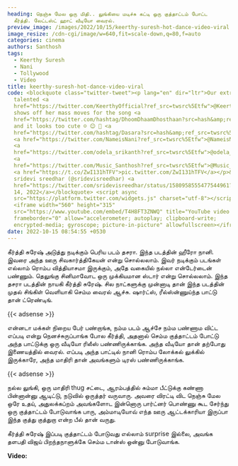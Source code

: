 ```yaml
---
heading: நெஞ்சு மேல ஒரு மிதி.. லுங்கியை மடிச்சு கட்டி ஒரு குத்தாட்டம் போட்ட
  கீர்த்தி. லேட்டஸ்ட் ஹாட் வீடியோ வைரல்.
preview_image: /images/2022/10/15/keerthy-suresh-hot-dance-video-viral.jpeg
image_resize: /cdn-cgi/image/w=640,fit=scale-down,q=80,f=auto
categories: cinema
authors: Santhosh
tags:
  - Keerthy Suresh
  - Nani
  - Tollywood
  - Video
title: keerthy-suresh-hot-dance-video-viral
code: <blockquote class="twitter-tweet"><p lang="en" dir="ltr">Our extremely
  talented <a
  href="https://twitter.com/KeerthyOfficial?ref_src=twsrc%5Etfw">@KeerthyOfficial</a>
  shows off her mass moves for the song <a
  href="https://twitter.com/hashtag/DhoomDhaamDhosthaan?src=hash&amp;ref_src=twsrc%5Etfw">#DhoomDhaamDhosthaan</a>
  and it looks too cute ☺️ 😊 🥰 <a
  href="https://twitter.com/hashtag/Dasara?src=hash&amp;ref_src=twsrc%5Etfw">#Dasara</a>
  <a href="https://twitter.com/NameisNani?ref_src=twsrc%5Etfw">@NameisNani</a>
  <a
  href="https://twitter.com/odela_srikanth?ref_src=twsrc%5Etfw">@odela_srikanth</a>
  <a
  href="https://twitter.com/Music_Santhosh?ref_src=twsrc%5Etfw">@Music_Santhosh</a>
  <a href="https://t.co/ZwI131hTFV">pic.twitter.com/ZwI131hTFV</a></p>&mdash;
  sridevi sreedhar (@sridevisreedhar) <a
  href="https://twitter.com/sridevisreedhar/status/1580958555477544961?ref_src=twsrc%5Etfw">October
  14, 2022</a></blockquote> <script async
  src="https://platform.twitter.com/widgets.js" charset="utf-8"></script>
  <iframe width="560" height="315"
  src="https://www.youtube.com/embed/T4H8FT3ZNWQ" title="YouTube video player"
  frameborder="0" allow="accelerometer; autoplay; clipboard-write;
  encrypted-media; gyroscope; picture-in-picture" allowfullscreen></iframe>
date: 2022-10-15 08:54:55 +0530
---
```

கீர்த்தி சுரேஷ் அடுத்து நடிக்கும் பெரிய படம் தசரா. இந்த படத்தின் ஹீரோ நானி. இவரை அந்த  ஊரு சிவகார்த்திகேயன் என்று சொல்லலாம். இவர் நடிக்கும் படங்கள் எல்லாம் ரொம்ப வித்தியாசமா இருக்கும், அதே வகையில் நல்லா என்டேர்டைன் பண்ணும். தெலுங்கு சினிமாவோட ஒரு முக்கியமான ஸ்டார் என்று சொல்லலாம். இந்த தசரா படத்தின் நாயகி கீர்த்தி சுரேஷ். சில நாட்களுக்கு முன்னாடி தான் இந்த படத்தின் முதல் சிங்கிள் வெளியாகி செம்ம வைரல் ஆச்சு. ஷார்ட்ஸ், ரீல்ஸ்ன்ணுய்ந்த பாட்டு தான் ட்ரெண்டிங்.

{{< adsense >}}

என்னடா மக்கள் நிறைய பேர் பண்றாங்க, நம்ம படம் ஆச்சே நம்ம பண்ணாம விட்ட எப்படி என்று நெனச்சுருப்பாங்க போல கீர்த்தி, அதனால் செம்ம குத்தாட்டம் போட்டு அந்த பாட்டுக்கு ஒரு வீடியோ ரிலீஸ் பண்ணிருக்காங்க. அந்த வீடியோ தான் தற்போது இணையத்தில் வைரல். எப்படி அந்த பாட்டில் நானி ரொம்ப லோக்கல் லுக்கில் இருக்காரே, அந்த மாதிரி  தான் அவங்களும் டிரஸ் பண்ணிருக்காங்க.

{{< adsense >}}

நல்ல லுங்கி, ஒரு மாதிரி thug சட்டை, ஆரம்பத்தில் சும்மா பீட்டுக்கு கண்ணா பின்னான்னு ஆடிட்டு, நடுவில் ஒருத்தர் வருவாரு. அவரை விரட்டி விட நெஞ்சு மேல ஒரே உதய், அதுலக்கப்றம் அவங்களோட இன்னொரு பார்ட்னர் பொண்ணு கூட சேர்ந்து ஒரு குத்தாட்டம் போடுவாங்க பாரு, அம்மாடியோவ் எந்த ஊரு ஆட்டக்காரியா இருப்பா இந்த குத்து குத்துறா என்ற பீல் தான் வருது. 

கீர்த்தி சுரேஷ் இப்படி குத்தாட்டம் போடுவது எல்லாம் surprise இல்லை, அவங்க தளபதி விஜய் பிறந்தநாளுக்கே செம்ம டான்ஸ் ஒன்னு போடுவாங்க.

**V﻿ideo:**